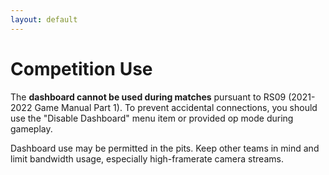 ```yaml
---
layout: default
---
```


# Competition Use

The **dashboard cannot be used during matches** pursuant to RS09 (2021-2022 Game Manual Part 1). To prevent accidental connections, you should use the "Disable Dashboard" menu item or provided op mode during gameplay. 

Dashboard use may be permitted in the pits. Keep other teams in mind and limit bandwidth usage, especially high-framerate camera streams.
